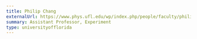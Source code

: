 ```yaml
---
title: Philip Chang
externalUrl: https://www.phys.ufl.edu/wp/index.php/people/faculty/philip-chang/
summary: Assistant Professor, Experiment
type: universityofflorida
---
```

